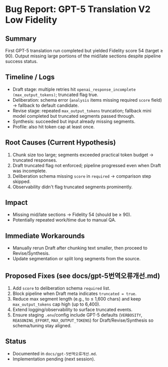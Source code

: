 # Bug Report: GPT-5 Translation V2 Low Fidelity

## Summary
First GPT-5 translation run completed but yielded Fidelity score 54 (target ≥ 90). Output missing large portions of the mid/late sections despite pipeline success status.

## Timeline / Logs
- Draft stage: multiple retries hit `openai_response_incomplete (max_output_tokens)`; truncated flag true.
- Deliberation: schema error (`analysis` items missing required `score` field) → fallback to default candidate.
- Revise stage: repeated `max_output_tokens` truncation; fallback mini model completed but truncated segments passed through.
- Synthesis: succeeded but input already missing segments.
- Profile: also hit token cap at least once.

## Root Causes (Current Hypothesis)
1. Chunk size too large; segments exceeded practical token budget → truncated responses.
2. Draft truncated flag not enforced; pipeline progressed even when Draft was incomplete.
3. Deliberation schema missing `score` in `required` → comparison step skipped.
4. Observability didn't flag truncated segments prominently.

## Impact
- Missing mid/late sections → Fidelity 54 (should be ≥ 90).
- Potentially repeated work/time due to manual QA.

## Immediate Workarounds
- Manually rerun Draft after chunking text smaller, then proceed to Revise/Synthesis.
- Update segmentation or split long segments from the source.

## Proposed Fixes (see docs/gpt-5번역오류개선.md)
1. Add `score` to deliberation schema `required` list.
2. Block pipeline when Draft meta indicates `truncated = true`.
3. Reduce max segment length (e.g., to ≤ 1,600 chars) and keep `max_output_tokens` cap high (up to 6,400).
4. Extend logging/observability to surface truncated events.
5. Ensure staging `.env`/config include GPT-5 defaults (`VERBOSITY`, `REASONING_EFFORT`, `MAX_OUTPUT_TOKENS`) for Draft/Revise/Synthesis so schema/tuning stay aligned.

## Status
- Documented in `docs/gpt-5번역오류개선.md`.
- Implementation pending (next session).
